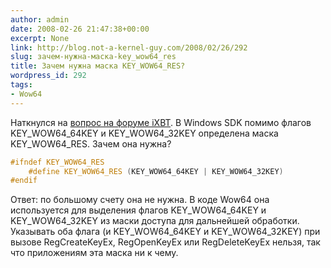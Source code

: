 ```yaml
---
author: admin
date: 2008-02-26 21:47:38+00:00
excerpt: None
link: http://blog.not-a-kernel-guy.com/2008/02/26/292
slug: зачем-нужна-маска-key_wow64_res
title: Зачем нужна маска KEY_WOW64_RES?
wordpress_id: 292
tags:
- Wow64
---
```


Наткнулся на [вопрос на форуме iXBT](http://forum.ixbt.com/topic.cgi?id=26:37920:21#19). В Windows SDK помимо флагов KEY_WOW64_64KEY и KEY_WOW64_32KEY определена маска KEY_WOW64_RES. Зачем она нужна? 

```cpp
#ifndef KEY_WOW64_RES
    #define KEY_WOW64_RES (KEY_WOW64_64KEY | KEY_WOW64_32KEY)
#endif
```

Ответ: по большому счету она не нужна. В коде Wow64 она используется для выделения флагов KEY_WOW64_64KEY и KEY_WOW64_32KEY из маски доступа для дальнейшей обработки. Указывать оба флага (и KEY_WOW64_64KEY и KEY_WOW64_32KEY) при вызове RegCreateKeyEx, RegOpenKeyEx или RegDeleteKeyEx нельзя, так что приложениям эта маска ни к чему.
